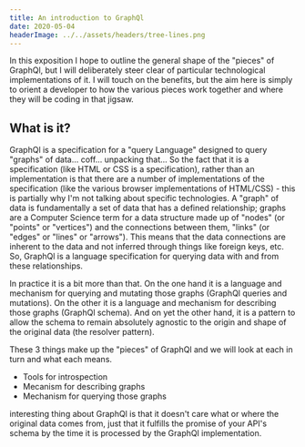 ```yaml
---
title: An introduction to GraphQl
date: 2020-05-04
headerImage: ../../assets/headers/tree-lines.png
---
```


In this exposition I hope to outline the general shape of the "pieces" of GraphQl, but I will deliberately steer clear of particular technological implementations of it. I will touch on the benefits, but the aim here is simply to orient a developer to how the various pieces work together and where they will be coding in that jigsaw.

## What is it?

GraphQl is a specification for a "query Language" designed to query "graphs" of data... coff... unpacking that... So the fact that it is a specification (like HTML or CSS is a specification), rather than an implementation is that there are a number of implementations of the specification (like the various browser implementations of HTML/CSS) - this is partially why I'm not talking about specific technologies. A "graph" of data is fundamentally a set of data that has a defined relationship; graphs are a Computer Science term for a data structure made up of "nodes" (or "points" or "vertices") and the connections between them, "links" (or "edges" or "lines" or "arrows"). This means that the data connections are inherent to the data and not inferred through things like foreign keys, etc. So, GraphQl is a language specification for querying data with and from these relationships.

In practice it is a bit more than that. On the one hand it is a language and mechanism for querying and mutating those graphs (GraphQl queries and mutations). On the other it is a language and mechanism for describing those graphs (GraphQl schema). And on yet the other hand, it is a pattern to allow the schema to remain absolutely agnostic to the origin and shape of the original data (the resolver pattern).

These 3 things make up the "pieces" of GraphQl and we will look at each in turn and what each means.

- Tools for introspection
- Mecanism for describing graphs
- Mechanism for querying those graphs

interesting thing about GraphQl is that it doesn't care what or where the original data comes from, just that it fulfills the promise of your API's schema by the time it is processed by the GraphQl implementation.
